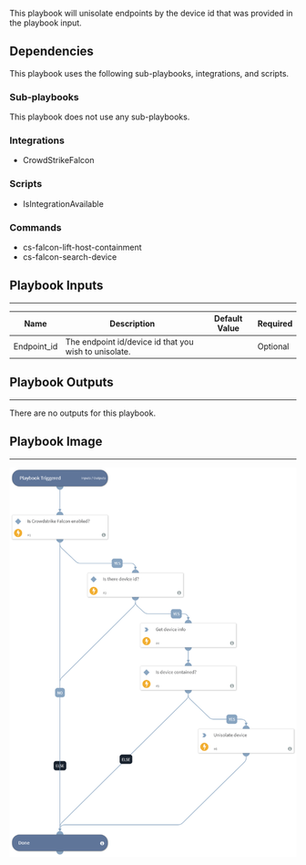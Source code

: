 This playbook will unisolate endpoints by the device id that was provided in the playbook input.

## Dependencies
This playbook uses the following sub-playbooks, integrations, and scripts.

### Sub-playbooks
This playbook does not use any sub-playbooks.

### Integrations
* CrowdStrikeFalcon

### Scripts
* IsIntegrationAvailable

### Commands
* cs-falcon-lift-host-containment
* cs-falcon-search-device

## Playbook Inputs
---

| **Name** | **Description** | **Default Value** | **Required** |
| --- | --- | --- | --- |
| Endpoint_id | The endpoint id/device id that you wish to unisolate.  |  | Optional |

## Playbook Outputs
---
There are no outputs for this playbook.

## Playbook Image
---
![Crowdstrike Falcon - Unisolate Endpoint](https://raw.githubusercontent.com/demisto/content/4966d5a5c9b80af03106f8da8dcd8512b3cb259e/Packs/CrowdStrikeFalcon/doc_files/Crowdstrike_Falcon_-_Unisolate_Endpoint.png)